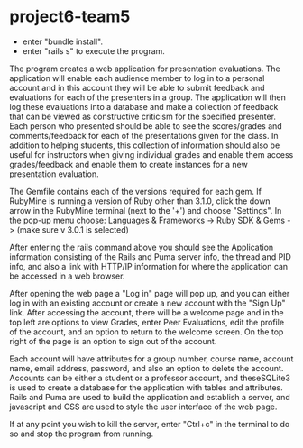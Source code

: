 # project6-team5
* enter "bundle install".
* enter "rails s" to execute the program.

The program creates a web application for presentation evaluations. The application will enable each audience member 
to log in to a personal account and in this account they will be able to submit feedback and evaluations for each
of the presenters in a group. The application will then log these evaluations into a database and make a collection 
of feedback that can be viewed as constructive criticism for the specified presenter. Each person who presented should be
able to see the scores/grades and comments/feedback for each of the presentations given for the class. In addition to 
helping students, this collection of information should also be useful for instructors when giving individual grades
and enable them access grades/feedback and enable them to create instances for a new presentation evaluation.

The Gemfile contains each of the versions required for each gem. If RubyMine is running a version of Ruby other than 3.1.0,
click the down arrow in the RubyMine terminal (next to the '+') and choose "Settings". In the pop-up menu choose:
Languages & Frameworks -> Ruby SDK & Gems -> (make sure v 3.0.1 is selected)

After entering the rails command above you should see the Application information consisting of the Rails and Puma server info,
the thread and PID info, and also a link with HTTP/IP information for where the application can be accessed in a web browser.

After opening the web page a "Log in" page will pop up, and you can either log in with an existing account or 
create a new account with the "Sign Up" link. After accessing the account, there will be a welcome page and 
in the top left are options to view Grades, enter Peer Evaluations, edit the profile of the account, and an option to 
return to the welcome screen. On the top right of the page is an option to sign out of the account.

Each account will have attributes for a group number, course name, account name, email address, password, and also an option to delete 
the account. Accounts can be either a student or a professor account, and theseSQLite3 is used to create a database for the application with tables and attributes. Rails and Puma are used to build the application and establish a server,
and javascript and CSS are used to style the user interface of the web page. 

If at any point you wish to kill the server, enter "Ctrl+c" in the terminal to do so and stop the program from running.
